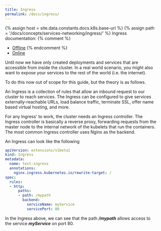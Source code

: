 ```yaml
---
title: Ingress
permalink: /docs/ingress/
---
```

{% assign host = site.data.constants.docs.k8s.base-url %}
{% assign path = '/docs/concepts/services-networking/ingress/' %}
Ingress documentation:
{% comment %}
* [Offline]({{host.offline}}{{path}})
{% endcomment %}
* [Online]({{host.online}}{{path}})

Until now we have only created deployments and services that are accessible from inside the cluster. In a real world scenario, you might also want to expose your services to the rest of the world (i.e. the internet).

To do this now out of scope for this guide, but the theory is as follows.

An Ingress is a collection of rules that allow an inbound request to our cluster to reach services. The Ingress can be configured to give services externally-reachable URLs, load balance traffic, terminate SSL, offer name based virtual hosting, and more.

For any Ingress' to work, the cluster needs an Ingress controller. The Ingress controller is basically a reverse proxy, forwarding requests from the master node to the internal network of the kubelets that run the containers. The most common Ingress controller uses Nginx as the backend.

An Ingress can look like the following

```yaml
apiVersion: extensions/v1beta1
kind: Ingress
metadata:
  name: test-ingress
  annotations:
    nginx.ingress.kubernetes.io/rewrite-target: /
spec:
  rules:
  - http:
      paths:
      - path: /mypath
        backend:
          serviceName: myService
          servicePort: 80
```

In the Ingress above, we can see that the path ***/mypath*** allows access to the service ***myService*** on port 80.

